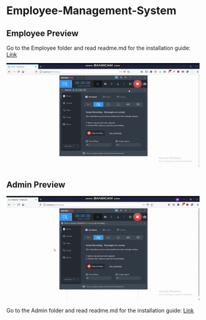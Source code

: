 # Employee-Management-System

## Employee Preview

Go to the Employee folder and read readme.md for the installation guide: [Link](https://github.com/Jaspo-Dev/employee-manage-system/tree/main/employee)

![](employee-preview.gif)

## Admin Preview

![](admin-preview.gif)

Go to the Admin folder and read readme.md for the installation guide: [Link](https://github.com/Jaspo-Dev/employee-manage-system/tree/main/admin)
